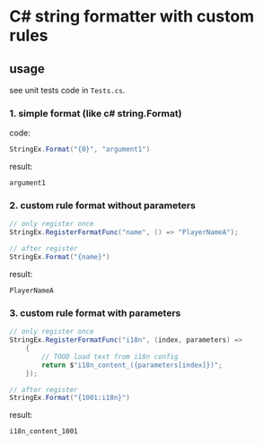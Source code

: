 # C# string formatter with custom rules

## usage

see unit tests code in `Tests.cs`.

### 1. simple format (like c# string.Format)

code:
```c#
StringEx.Format("{0}", "argument1")
```

result:
```text
argument1
```

### 2. custom rule format without parameters

```c#
// only register once
StringEx.RegisterFormatFunc("name", () => "PlayerNameA");

// after register
StringEx.Format("{name}")
```

result:
```text
PlayerNameA
```

### 3. custom rule format with parameters

```c#
// only register once
StringEx.RegisterFormatFunc("i18n", (index, parameters) => 
    {
        // TOOD load text from i18n config
        return $"i18n_content_({parameters[index]})";
    });

// after register
StringEx.Format("{1001:i18n}")
```

result:
```text
i18n_content_1001
```
